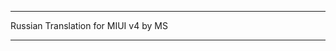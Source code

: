 *************************************
Russian Translation for MIUI v4 by MS
*************************************
